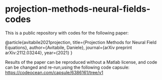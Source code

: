 # projection-methods-neural-fields-codes

This is a public repository with codes for the following paper:

@article{avitabile2021projection,
  title={Projection Methods for Neural Field Equations},
  author={Avitabile, Daniele},
  journal={arXiv preprint arXiv:2112.03244},
  year={2021}
}

Results of the paper can be reproduced without a Matlab license, and code can be changed and re-run,using the following code capsule: 
https://codeocean.com/capsule/6386161/tree/v1
